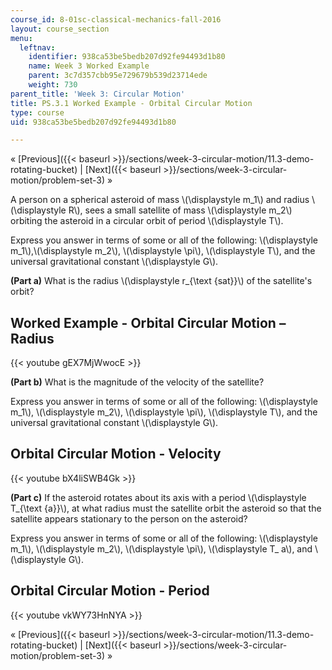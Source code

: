 ```yaml
---
course_id: 8-01sc-classical-mechanics-fall-2016
layout: course_section
menu:
  leftnav:
    identifier: 938ca53be5bedb207d92fe94493d1b80
    name: Week 3 Worked Example
    parent: 3c7d357cbb95e729679b539d23714ede
    weight: 730
parent_title: 'Week 3: Circular Motion'
title: PS.3.1 Worked Example - Orbital Circular Motion
type: course
uid: 938ca53be5bedb207d92fe94493d1b80

---
```


« [Previous]({{< baseurl >}}/sections/week-3-circular-motion/11.3-demo-rotating-bucket) | [Next]({{< baseurl >}}/sections/week-3-circular-motion/problem-set-3) »

A person on a spherical asteroid of mass \\(\\displaystyle m\_1\\) and radius \\(\\displaystyle R\\), sees a small satellite of mass \\(\\displaystyle m\_2\\) orbiting the asteroid in a circular orbit of period \\(\\displaystyle T\\).

Express you answer in terms of some or all of the following: \\(\\displaystyle m\_1\\),\\(\\displaystyle m\_2\\), \\(\\displaystyle \\pi\\), \\(\\displaystyle T\\), and the universal gravitational constant \\(\\displaystyle G\\).

**(Part a)** What is the radius \\(\\displaystyle r\_{\\text {sat}}\\) of the satellite's orbit?

Worked Example - Orbital Circular Motion – Radius
-------------------------------------------------

{{< youtube gEX7MjWwocE >}}

**(Part b)** What is the magnitude of the velocity of the satellite?

Express you answer in terms of some or all of the following: \\(\\displaystyle m\_1\\), \\(\\displaystyle m\_2\\), \\(\\displaystyle \\pi\\), \\(\\displaystyle T\\), and the universal gravitational constant \\(\\displaystyle G\\).

Orbital Circular Motion - Velocity
----------------------------------

{{< youtube bX4liSWB4Gk >}}

**(Part c)** If the asteroid rotates about its axis with a period \\(\\displaystyle T\_{\\text {a}}\\), at what radius must the satellite orbit the asteroid so that the satellite appears stationary to the person on the asteroid?

Express you answer in terms of some or all of the following: \\(\\displaystyle m\_1\\), \\(\\displaystyle m\_2\\), \\(\\displaystyle \\pi\\), \\(\\displaystyle T\_ a\\), and \\(\\displaystyle G\\).

Orbital Circular Motion - Period
--------------------------------

{{< youtube vkWY73HnNYA >}}

« [Previous]({{< baseurl >}}/sections/week-3-circular-motion/11.3-demo-rotating-bucket) | [Next]({{< baseurl >}}/sections/week-3-circular-motion/problem-set-3) »